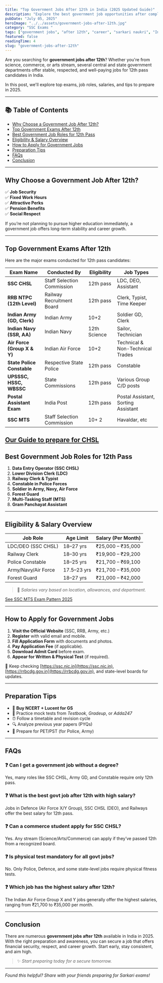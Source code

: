 ```yaml
---
title: "Top Government Jobs After 12th in India (2025 Updated Guide)"
description: "Explore the best government job opportunities after completing 12th in India. Learn about eligibility, exams, salary, and how to apply."
pubDate: "July 05, 2025"
heroImage: "../../assets/government-jobs-after-12th.jpg"
category: "SSC Exams "
tags: ["government jobs", "after 12th", "career", "sarkari naukri", "India"]
featured: false
readingTime: 4
slug: "government-jobs-after-12th"
---
```



Are you searching for **government jobs after 12th**? Whether you're from science, commerce, or arts stream, several central and state government departments offer stable, respected, and well-paying jobs for 12th pass candidates in India.

In this post, we'll explore top exams, job roles, salaries, and tips to prepare in 2025.

---

## 📚 Table of Contents

- [Why Choose a Government Job After 12th?](#why-choose-a-government-job-after-12th)
- [Top Government Exams After 12th](#top-government-exams-after-12th)
- [Best Government Job Roles for 12th Pass](#best-government-job-roles-for-12th-pass)
- [Eligibility & Salary Overview](#eligibility--salary-overview)
- [How to Apply for Government Jobs](#how-to-apply-for-government-jobs)
- [Preparation Tips](#preparation-tips)
- [FAQs](#faqs)
- [Conclusion](#conclusion)

---

## Why Choose a Government Job After 12th?

✅ **Job Security**  
✅ **Fixed Work Hours**  
✅ **Attractive Perks**  
✅ **Pension Benefits**  
✅ **Social Respect**

If you’re not planning to pursue higher education immediately, a government job offers long-term stability and career growth.

---

## Top Government Exams After 12th

Here are the major exams conducted for 12th pass candidates:

| Exam Name | Conducted By | Eligibility | Job Types |
|-----------|--------------|-------------|-----------|
| **SSC CHSL** | Staff Selection Commission | 12th pass | LDC, DEO, Assistant |
| **RRB NTPC (12th Level)** | Railway Recruitment Board | 12th pass | Clerk, Typist, Time Keeper |
| **Indian Army (GD, Clerk)** | Indian Army | 10+2 | Soldier GD, Clerk |
| **Indian Navy (SSR, AA)** | Indian Navy | 12th Science | Sailor, Technician |
| **Air Force (Group X & Y)** | Indian Air Force | 10+2 | Technical & Non-Technical Trades |
| **State Police Constable** | Respective State Police | 12th pass | Constable |
| **UPSSSC, HSSC, WBSSC** | State Commissions | 12th pass | Various Group C/D posts |
| **Postal Assistant Exam** | India Post | 12th pass | Postal Assistant, Sorting Assistant |
| **SSC MTS** | Staff Selection Commission | 10+ 2 | Havaldar, etc |

[Our Guide to prepare for CHSL](https://eduware.vercel.app/blog/ssc-chsl-2025-preparation-strategy/)
---

## Best Government Job Roles for 12th Pass

1. **Data Entry Operator (SSC CHSL)**
2. **Lower Division Clerk (LDC)**
3. **Railway Clerk & Typist**
4. **Constable in Police Forces**
5. **Soldier in Army, Navy, Air Force**
6. **Forest Guard**
7. **Multi-Tasking Staff (MTS)**
8. **Gram Panchayat Assistant**

---

## Eligibility & Salary Overview

| Job Role | Age Limit | Salary (Per Month) |
|----------|-----------|---------------------|
| LDC/DEO (SSC CHSL) | 18–27 yrs | ₹25,000 – ₹35,000 |
| Railway Clerk | 18–30 yrs | ₹19,900 – ₹29,200 |
| Police Constable | 18–25 yrs | ₹21,700 – ₹69,100 |
| Army/Navy/Air Force | 17.5–23 yrs | ₹21,700 – ₹35,000 |
| Forest Guard | 18–27 yrs | ₹21,000 – ₹42,000 |

> 📌 *Salaries vary based on location, allowances, and department.*

[See SSC MTS Exam Pattern 2025](https://eduware.vercel.app/blog/ssc-mts-2025-new-exam-pattern/)

---

## How to Apply for Government Jobs

1. **Visit the Official Website** (SSC, RRB, Army, etc.)
2. **Register** with valid email and mobile.
3. **Fill Application Form** with documents and photos.
4. **Pay Application Fee** (if applicable).
5. **Download Admit Card** before exam.
6. **Appear for Written & Physical Test** (if required).

📍 Keep checking [https://ssc.nic.in](https://ssc.nic.in), [https://rrbcdg.gov.in](https://rrbcdg.gov.in), and state-level boards for updates.

---

## Preparation Tips

- 📘 **Buy NCERT + Lucent for GS**
- 📝 Practice mock tests from *Testbook*, *Gradeup*, or *Adda247*
- ⏰ Follow a timetable and revision cycle
- 🔍 Analyze previous year papers (PYQs)
- 💪 Prepare for PET/PST (for Police, Army)

---

## FAQs

### ❓ Can I get a government job without a degree?
Yes, many roles like SSC CHSL, Army GD, and Constable require only 12th pass.

### ❓ What is the best govt job after 12th with high salary?
Jobs in Defence (Air Force X/Y Group), SSC CHSL (DEO), and Railways offer the best salary for 12th pass.

### ❓ Can a commerce student apply for SSC CHSL?
Yes. Any stream (Science/Arts/Commerce) can apply if they’ve passed 12th from a recognized board.

### ❓ Is physical test mandatory for all govt jobs?
No. Only Police, Defence, and some state-level jobs require physical fitness tests.

### ❓ Which job has the highest salary after 12th?
The Indian Air Force Group X and Y jobs generally offer the highest salaries, ranging from ₹21,700 to ₹35,000 per month.

---

## Conclusion

There are numerous **government jobs after 12th** available in India in 2025. With the right preparation and awareness, you can secure a job that offers financial security, respect, and career growth. Start early, stay consistent, and aim high.

> ✨ *Start preparing today for a secure tomorrow.*

---

*Found this helpful? Share with your friends preparing for Sarkari exams!*
